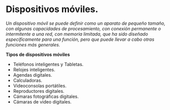 # Dispositivos móviles. 

*Un dispositivo móvil se puede definir como un aparato de pequeño tamaño, con algunas capacidades de procesamiento, con conexión permanente o intermitente a una red, con memoria limitada, que ha sido diseñado específicamente para una función, pero que puede llevar a cabo otras funciones más generales.*

**Tipos de dispositivos móviles**
- Teléfonos inteligentes y Tabletas.
- Relojes inteligentes.
- Agendas digitales.
- Calculadoras.
- Videoconsolas portátiles.
- Reproductores digitales.
- Cámaras fotográficas digitales.
- Cámaras de video digitales.